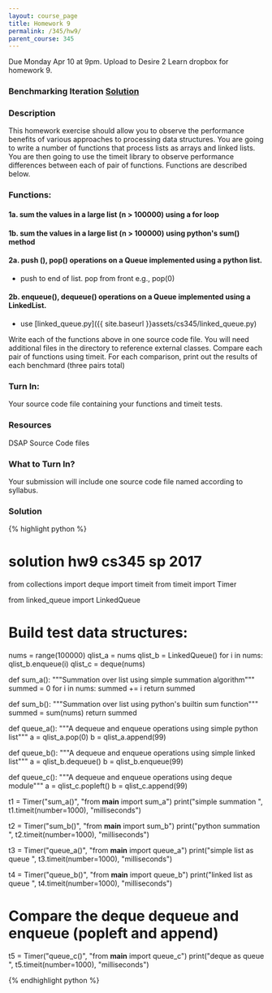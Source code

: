 ```yaml
---
layout: course_page
title: Homework 9
permalink: /345/hw9/
parent_course: 345
---
```


Due Monday Apr 10 at 9pm. Upload to Desire 2 Learn dropbox for homework 9.

### Benchmarking Iteration [Solution](/345/hw9/#solution)

### Description
This homework exercise should allow you to observe the performance benefits of various approaches to processing data structures. You are going to write a number of functions that process lists as arrays and linked lists. You are then going to use the timeit library to observe performance differences between each of pair of functions. Functions are described below.

### Functions:

#### 1a. sum the values in a large list (n > 100000) using a for loop

#### 1b. sum the values in a large list (n > 100000) using python's sum() method

#### 2a. push (), pop() operations on a Queue implemented using a python list.
- push to end of list. pop from front e.g., pop(0)

#### 2b. enqueue(), dequeue() operations on a Queue implemented using a LinkedList.
- use [linked_queue.py]({{ site.baseurl }}assets/cs345/linked_queue.py)

Write each of the functions above in one source code file. You will need additional files in the directory to reference external classes. Compare each pair of functions using timeit. For each comparison, print out the results of each benchmard (three pairs total)

### Turn In:
Your source code file containing your functions and timeit tests.

### Resources
DSAP Source Code files

### What to Turn In?
Your submission will include one source code file named according to syllabus.

### Solution


{% highlight python %}
# solution hw9 cs345 sp 2017
from collections import deque
import timeit
from timeit import Timer

from linked_queue import LinkedQueue

#  Build test data structures:
nums = range(100000)
qlist_a = nums
qlist_b = LinkedQueue()
for i in nums: qlist_b.enqueue(i)
qlist_c = deque(nums)


def sum_a():
    """Summation over list using simple summation algorithm"""
    summed = 0
    for i in nums:
        summed += i
    return summed

def sum_b():
    """Summation over list using python's builtin sum function"""
    summed = sum(nums)
    return summed

def queue_a():
    """A dequeue and enqueue operations using simple python list"""
    a = qlist_a.pop(0)
    b = qlist_a.append(99)

def queue_b():
    """A dequeue and enqueue operations using simple linked list"""
    a = qlist_b.dequeue()
    b = qlist_b.enqueue(99)

def queue_c():
    """A dequeue and enqueue operations using deque module"""
    a = qlist_c.popleft()
    b = qlist_c.append(99)

t1 = Timer("sum_a()", "from __main__ import sum_a")
print("simple summation ", t1.timeit(number=1000), "milliseconds")

t2 = Timer("sum_b()", "from __main__ import sum_b")
print("python summation ", t2.timeit(number=1000), "milliseconds")

t3 = Timer("queue_a()", "from __main__ import queue_a")
print("simple list as queue ", t3.timeit(number=1000), "milliseconds")

t4 = Timer("queue_b()", "from __main__ import queue_b")
print("linked list as queue ", t4.timeit(number=1000), "milliseconds")

# Compare the deque dequeue and enqueue (popleft and append)
t5 = Timer("queue_c()", "from __main__ import queue_c")
print("deque as queue ", t5.timeit(number=1000), "milliseconds")


{% endhighlight python %}





